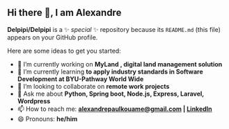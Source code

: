 ## Hi there 👋, I am Alexandre

**Delpipi/Delpipi** is a ✨ _special_ ✨ repository because its `README.md` (this file) appears on your GitHub profile.

Here are some ideas to get you started:

- 🔭 I’m currently working on **MyLand , digital land management solution**
- 🌱 I’m currently learning **to apply industry standards in Software Development at BYU-Pathway World Wide**
- 👯 I’m looking to collaborate on **remote work projects**
- 💬 Ask me about **Python, Spring boot, Node.js, Express, Laravel, Wordpress**
- 📫 How to reach me: **alexandrepaulkouame@gmail.com | [LinkedIn](https://linkedin.com/in/alexandre-paul-kouame-b700a810b)**
- 😄 Pronouns: **he/him**
